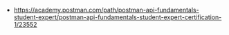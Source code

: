 - https://academy.postman.com/path/postman-api-fundamentals-student-expert/postman-api-fundamentals-student-expert-certification-1/23552

